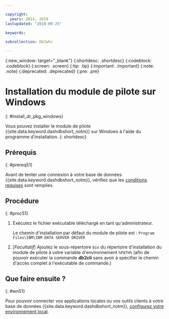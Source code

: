 ```yaml
---

copyright:
  years: 2014, 2019
lastupdated: "2018-09-25"

keywords:

subcollection: Db2whc

---
```


<!-- Attribute definitions --> 
{:new_window: target="_blank"}
{:shortdesc: .shortdesc}
{:codeblock: .codeblock}
{:screen: .screen}
{:tip: .tip}
{:important: .important}
{:note: .note}
{:deprecated: .deprecated}
{:pre: .pre}

# Installation du module de pilote sur Windows
{: #install_dr_pkg_windows}

Vous pouvez installer le module de pilote {{site.data.keyword.dashdbshort_notm}} sur Windows à l'aide du programme d'installation. 
{: shortdesc}

## Prérequis
{: #prereq51}

Avant de tenter une connexion à votre base de données {{site.data.keyword.dashdbshort_notm}}, vérifiez que les [conditions requises](/docs/services/Db2whc/connecting/connecting.html#prereqs) sont remplies.

<!-- Download the driver package for your operating system from the web console and install it. -->

## Procédure
{: #proc51}

1. Exécutez le fichier exécutable téléchargé en tant qu'administrateur.

   Le chemin d'installation par défaut du module de pilote est : `Program Files\IBM\IBM DATA SERVER DRIVER`
2. [*Facultatif*] Ajoutez le sous-répertoire `bin` du répertoire d'installation du module de pilote à votre variable d'environnement `%PATH%` (afin de pouvoir exécuter la commande **db2cli** sans avoir à spécifier le chemin d'accès complet à l'exécutable de commande.)

## Que faire ensuite ?
{: #wn51}

Pour pouvoir connecter vos applications locales ou vos outils clients à votre base de données {{site.data.keyword.dashdbshort_notm}}, [configurez votre environnement local](/docs/services/Db2whc/connecting/driver_pkg_cfg.html).
